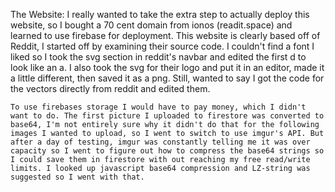 The Website:
    I really wanted to take the extra step to actually deploy this website, so I bought a 70 cent domain from ionos (readit.space) and learned to use firebase for deployment. 
    This website is clearly based off of Reddit, I started off by examining their source code. I couldn't find a font I liked so I took the svg section in reddit's navbar and edited the first d to look like an a. I also took the svg for their logo and put it in an editor, made it a little different, then saved it as a png. Still, wanted to say I got the code for the vectors directly from reddit and edited them. 

    To use firebases storage I would have to pay money, which I didn't want to do. The first picture I uploaded to firestore was converted to base64, I'm not entirely sure why it didn't do that for the following images I wanted to upload, so I went to switch to use imgur's API. But after a day of testing, imgur was constantly telling me it was over capacity so I went to figure out how to compress the base64 strings so I could save them in firestore with out reaching my free read/write limits. I looked up javascript base64 compression and LZ-string was suggested so I went with that. 